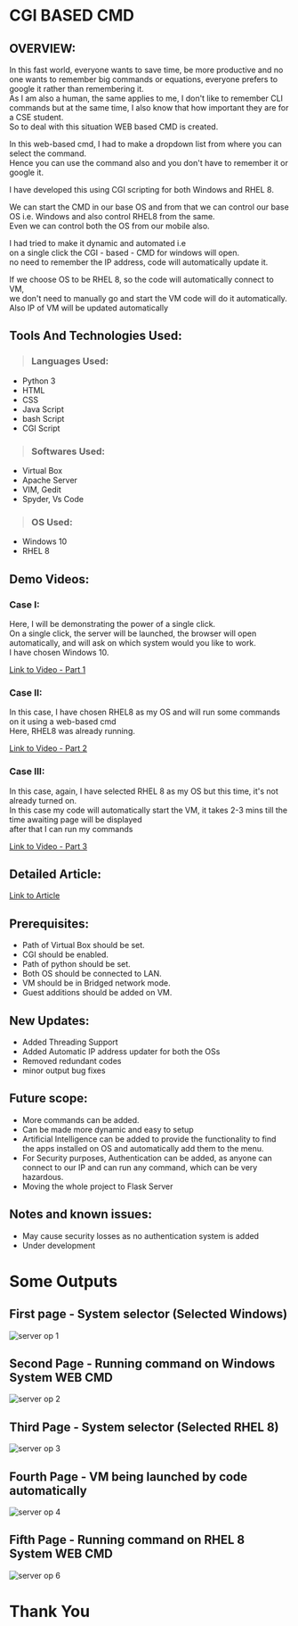 # CGI BASED CMD

## OVERVIEW:

In this fast world, everyone wants to save time, be more productive and no one wants to remember big commands or equations,
everyone prefers to google it rather than remembering it. 
<br/> As I am also a human, the same applies to me, I don't like to remember CLI commands but at the same time, I also know that how important they are for a CSE student.
<br/>So to deal with this situation WEB based CMD is created.

In this web-based cmd, I had to make a dropdown list from where you can select the command.
<br/>Hence you can use the command also and you don't have to remember it or google it.

I have developed this using CGI scripting for both Windows and RHEL 8. 

We can start the CMD in our base OS and from that we can control our base OS i.e. Windows and also control RHEL8 from the same.
<br/> Even we can control both the OS from our mobile also.

I had tried to make it dynamic and automated i.e 
<br/> on a single click the CGI - based - CMD for windows will open.
<br/> no need to remember the IP address, code will automatically update it.

If we choose OS to be RHEL 8, so the code will automatically connect to VM,
<br/> we don't need to manually go and start the VM code will do it automatically.
<br/> Also IP of VM will be updated automatically

## Tools And Technologies Used:

> ### Languages Used:
- Python 3
- HTML
- CSS
- Java Script
- bash Script
- CGI Script

> ### Softwares Used: 
- Virtual Box
- Apache Server
- VIM, Gedit 
- Spyder, Vs Code

> ### OS Used:
- Windows 10 
- RHEL 8

## Demo Videos:

### Case I:
Here, I will be demonstrating the power of a single click.
<br/> On a single click, the server will be launched, the browser will open automatically, and will ask on which system would you like to work.
<br/> I have chosen Windows 10.

[Link to Video - Part 1](https://youtu.be/EtJRetCNOM4)

### Case II:
In this case, I have chosen RHEL8 as my OS and will run some commands on it using a web-based cmd
<br/> Here, RHEL8 was already running.

[Link to Video - Part 2](https://youtu.be/1_QpEwFUy1o)

### Case III:
In this case, again, I have selected RHEL 8 as my OS but this time, it's not already turned on.
<br/> In this case my code will automatically start the VM, it takes 2-3 mins till the time awaiting page will be displayed
<br/> after that I can run my commands

[Link to Video - Part 3](https://youtu.be/EoMdKkjeNLo)

## Detailed Article:
[Link to Article](https://www.linkedin.com/feed/update/urn:li:ugcPost:6715690477959614464?updateEntityUrn=urn%3Ali%3Afs_feedUpdate%3A%28*%2Curn%3Ali%3AugcPost%3A6715690477959614464%29)

## Prerequisites:
- Path of Virtual Box should be set. 
- CGI should be enabled.
- Path of python should be set.
- Both OS should be connected to LAN.
- VM should be in Bridged network mode.
- Guest additions should be added on VM.

## New Updates:
- Added Threading Support 
- Added Automatic IP address updater for both the OSs
- Removed redundant codes
- minor output bug fixes

## Future scope:
- More commands can be added.
- Can be made more dynamic and easy to setup 
- Artificial Intelligence can be added to provide the functionality to find the apps installed on OS and automatically add them to the menu.
- For Security purposes, Authentication can be added, as anyone can connect to our IP and can run any command, which can be very hazardous. 
- Moving the whole project to Flask Server
 
 ## Notes and known issues:
 - May cause security losses as no authentication system is added
 - Under development

# Some Outputs
## First page - System selector (Selected Windows)
![server op 1](https://user-images.githubusercontent.com/54676859/126180486-963cd25b-94d5-41fa-b391-c3c6b667a82b.png)

## Second Page - Running command on Windows System WEB CMD
![server op 2](https://user-images.githubusercontent.com/54676859/126180648-c71d1d0f-2bb3-4d52-a647-4c01eb615e5d.png)

## Third Page - System selector (Selected RHEL 8)
![server op 3](https://user-images.githubusercontent.com/54676859/126180749-55fb3e95-8bab-40f2-b10d-1d4c6b4b9c53.png)

## Fourth Page - VM being launched by code automatically
![server op 4](https://user-images.githubusercontent.com/54676859/126181088-aa085695-419e-49a3-9be4-427521de2a6b.png)

## Fifth Page - Running command on RHEL 8 System WEB CMD
![server op 6](https://user-images.githubusercontent.com/54676859/126181349-aa63fc4d-1b2d-440c-8fda-6d09818d1a47.png)
 
# Thank You
